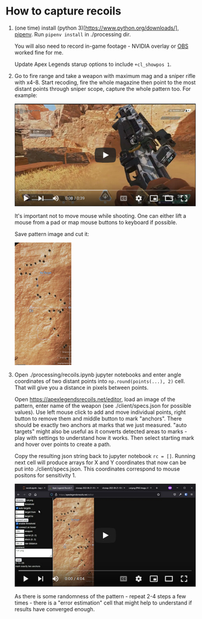 # How to capture recoils

1. (one time) install (python 3)[https://www.python.org/downloads/], [pipenv](https://pipenv.pypa.io/en/latest/). Run `pipenv install` in ./processing dir.

    You will also need to record in-game footage - NVIDIA overlay or [OBS](https://obsproject.com/) worked fine for me.

    Update Apex Legends starup options to include `+cl_showpos 1`.

2. Go to fire range and take a weapon with maximum mag and a sniper rifle with x4-8. Start recoding, fire the whole magazine then point to the most distant points through sniper scope, capture the whole pattern too. For example:

    [![sample capture](./res/yt_capture.png)](https://www.youtube.com/watch?v=f52L6WkNIS0)

    It's important not to move mouse while shooting. One can either lift a mouse from a pad or map mouse buttons to keyboard if possible.

    Save pattern image and cut it:

    <img src="./res/cut.png" width="150px"/>

3. Open ./processing/recoils.ipynb jupyter notebooks and enter angle coordinates of two distant points into `np.round(points(...), 2)` cell. That will give you a distance in pixels between points.

    Open https://apexlegendsrecoils.net/editor, load an image of the pattern, enter name of the weapon (see ./client/specs.json for possible values). Use left mouse click to add and move individual points, right button to remove them and middle button to mark "anchors". There should be exactly two anchors at marks that we just measured. "auto targets" might also be useful as it converts detected areas to marks - play with settings to understand how it works. Then select starting mark and hover over points to create a path.

    Copy the resulting json string back to jupyter notebook `rc = []`. Running next cell will produce arrays for X and Y coordinates that now can be put into ./client/specs.json. This coordinates correspond to mouse positons for sensitivity 1.

    [![sample capture](./res/yt_convert.png)](https://www.youtube.com/watch?v=tvXYcHC7TbU)

    As there is some randomness of the pattern - repeat 2-4 steps a few times - there is a "error estimation" cell that might help to understand if results have converged enough.


